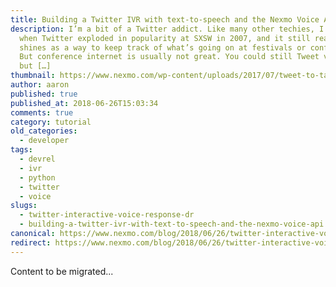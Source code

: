 ```yaml
---
title: Building a Twitter IVR with text-to-speech and the Nexmo Voice API
description: I’m a bit of a Twitter addict. Like many other techies, I joined
  when Twitter exploded in popularity at SXSW in 2007, and it still really
  shines as a way to keep track of what’s going on at festivals or conferences.
  But conference internet is usually not great. You could still Tweet via SMS,
  but […]
thumbnail: https://www.nexmo.com/wp-content/uploads/2017/07/tweet-to-talk.png
author: aaron
published: true
published_at: 2018-06-26T15:03:34
comments: true
category: tutorial
old_categories:
  - developer
tags:
  - devrel
  - ivr
  - python
  - twitter
  - voice
slugs:
  - twitter-interactive-voice-response-dr
  - building-a-twitter-ivr-with-text-to-speech-and-the-nexmo-voice-api
canonical: https://www.nexmo.com/blog/2018/06/26/twitter-interactive-voice-response-dr
redirect: https://www.nexmo.com/blog/2018/06/26/twitter-interactive-voice-response-dr
---
```

Content to be migrated...